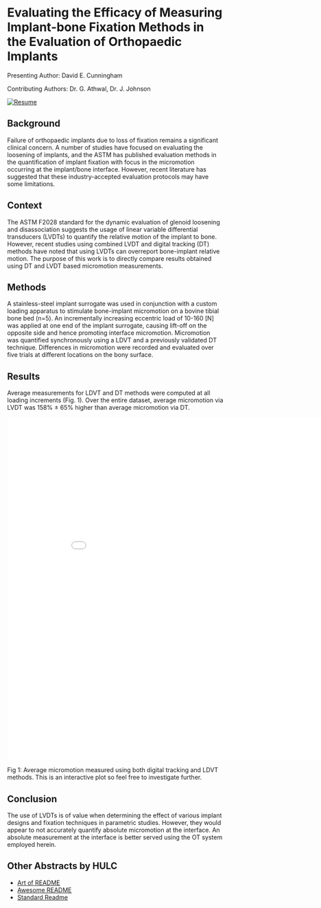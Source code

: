 # Evaluating the Efficacy of Measuring Implant-bone Fixation Methods in the Evaluation of Orthopaedic Implants

Presenting Author: David E. Cunningham 

Contributing Authors: Dr. G. Athwal, Dr. J. Johnson

[![Resume](https://github.com/dguo/make-a-readme/workflows/CI/badge.svg)](https://dcunni9.github.io/)

## Background

Failure of orthopaedic implants due to loss of fixation remains a significant clinical concern. A number of studies have focused on evaluating the loosening of implants, and the ASTM has published evaluation methods in the quantification of implant fixation with focus in the micromotion occurring at the implant/bone interface. However, recent literature has suggested that these industry-accepted evaluation protocols may have some limitations. 

## Context
The ASTM F2028 standard for the dynamic evaluation of glenoid loosening and disassociation suggests the usage of linear variable differential transducers (LVDTs) to quantify the relative motion of the implant to bone. However, recent studies using combined LVDT and digital tracking (DT) methods have noted that using LVDTs can overreport bone-implant relative motion. The purpose of this work is to directly compare results obtained using DT and LVDT based micromotion measurements. 

## Methods
A stainless-steel implant surrogate was used in conjunction with a custom loading apparatus to stimulate bone-implant micromotion on a bovine tibial bone bed (n=5). An incrementally increasing eccentric load of 10-160 [N] was applied at one end of the implant surrogate, causing lift-off on the opposite side and hence promoting interface micromotion. Micromotion was quantified synchronously using a LDVT and a previously validated DT technique. Differences in micromotion were recorded and evaluated over five trials at different locations on the bony surface. 

## Results
Average measurements for LDVT and DT methods were computed at all loading increments (Fig. 1). Over the entire dataset, average micromotion via LVDT was 158% ± 65% higher than average micromotion via DT. 

<iframe width="900" height="800" frameborder="0" scrolling="no" src="//plotly.com/~dcunni9/5.embed"></iframe>

Fig 1: Average micromotion measured using both digital tracking and LDVT methods. This is an interactive plot so feel free to investigate further. 

## Conclusion

The use of LVDTs is of value when determining the effect of various implant designs and fixation techniques in parametric studies. However, they would appear to not accurately quantify absolute micromotion at the interface. An absolute measurement at the interface is better served using the OT system employed herein.

## Other Abstracts by HULC

- [Art of README](https://github.com/noffle/art-of-readme)
- [Awesome README](https://github.com/matiassingers/awesome-readme)
- [Standard Readme](https://github.com/RichardLitt/standard-readme)
